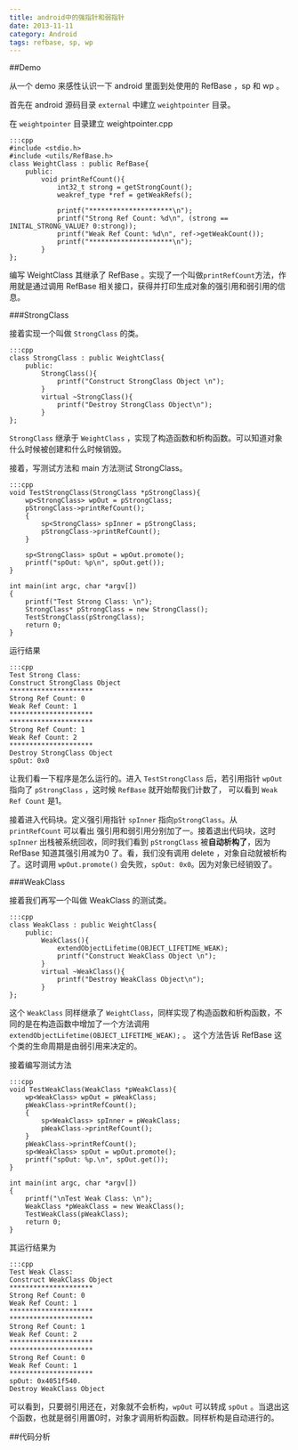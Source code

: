 ```yaml
---
title: android中的强指针和弱指针
date: 2013-11-11
category: Android
tags: refbase, sp, wp
---
```


##Demo

从一个 demo 来感性认识一下 android 里面到处使用的 RefBase ，sp 和 wp 。
<!-- excerpt -->

首先在 android 源码目录 `external` 中建立 `weightpointer` 目录。

在 `weightpointer` 目录建立 weightpointer.cpp

    :::cpp
    #include <stdio.h>
    #include <utils/RefBase.h>
    class WeightClass : public RefBase{
        public:
            void printRefCount(){
                int32_t strong = getStrongCount();
                weakref_type *ref = getWeakRefs();

                printf("*********************\n");
                printf("Strong Ref Count: %d\n", (strong == INITAL_STRONG_VALUE? 0:strong));
                printf("Weak Ref Count: %d\n", ref->getWeakCount());
                printf("*********************\n");
            }
    };

编写 WeightClass 其继承了 RefBase 。实现了一个叫做`printRefCount`方法，作用就是通过调用 RefBase 相关接口，获得并打印生成对象的强引用和弱引用的信息。

###StrongClass

接着实现一个叫做 `StrongClass` 的类。

    :::cpp
    class StrongClass : public WeightClass{
        public:
            StrongClass(){
                printf("Construct StrongClass Object \n");
            }
            virtual ~StrongClass(){
                printf("Destroy StrongClass Object\n");
            }
    };

`StrongClass` 继承于 `WeightClass` ，实现了构造函数和析构函数。可以知道对象什么时候被创建和什么时候销毁。

接着，写测试方法和 main 方法测试 StrongClass。

    :::cpp
    void TestStrongClass(StrongClass *pStrongClass){
        wp<StrongClass> wpOut = pStrongClass;
        pStrongClass->printRefCount();
        {
            sp<StrongClass> spInner = pStrongClass;
            pStrongClass->printRefCount();
        }

        sp<StrongClass> spOut = wpOut.promote();
        printf("spOut: %p\n", spOut.get());
    }

    int main(int argc, char *argv[])
    {
        printf("Test Strong Class: \n");
        StrongClass* pStrongClass = new StrongClass();
        TestStrongClass(pStrongClass);
        return 0;
    }

运行结果

    :::cpp
    Test Strong Class: 
    Construct StrongClass Object 
    *********************
    Strong Ref Count: 0
    Weak Ref Count: 1
    *********************
    *********************
    Strong Ref Count: 1
    Weak Ref Count: 2
    *********************
    Destroy StrongClass Object
    spOut: 0x0

让我们看一下程序是怎么运行的。进入 `TestStrongClass` 后，若引用指针 `wpOut` 指向了 `pStrongClass` ，这时候 `RefBase` 就开始帮我们计数了， 可以看到 `Weak Ref Count` 是1。

接着进入代码块。定义强引用指针 `spInner` 指向`pStrongClass`。从 `printRefCount` 可以看出 强引用和弱引用分别加了一。接着退出代码块，这时 `spInner` 出栈被系统回收，同时我们看到 `pStrongClass` 被**自动析构了**，因为 RefBase 知道其强引用减为0 了。看，我们没有调用 delete ，对象自动就被析构了。这时调用 `wpOut.promote()` 会失败，`spOut: 0x0`。因为对象已经销毁了。

###WeakClass

接着我们再写一个叫做 WeakClass 的测试类。

    :::cpp
    class WeakClass : public WeightClass{
        public:
            WeakClass(){
                extendObjectLifetime(OBJECT_LIFETIME_WEAK);
                printf("Construct WeakClass Object \n");
            }
            virtual ~WeakClass(){
                printf("Destroy WeakClass Object\n");
            }
    };

这个 `WeakClass` 同样继承了 `WeightClass`，同样实现了构造函数和析构函数，不同的是在构造函数中增加了一个方法调用 `extendObjectLifetime(OBJECT_LIFETIME_WEAK);` 。 这个方法告诉 RefBase 这个类的生命周期是由弱引用来决定的。

接着编写测试方法

    :::cpp
    void TestWeakClass(WeakClass *pWeakClass){
        wp<WeakClass> wpOut = pWeakClass;
        pWeakClass->printRefCount();
        {
            sp<WeakClass> spInner = pWeakClass;
            pWeakClass->printRefCount();
        }
        pWeakClass->printRefCount();
        sp<WeakClass> spOut = wpOut.promote();
        printf("spOut: %p.\n", spOut.get());
    }

    int main(int argc, char *argv[])
    {
        printf("\nTest Weak Class: \n");
        WeakClass *pWeakClass = new WeakClass();
        TestWeakClass(pWeakClass);
        return 0;
    }

其运行结果为

    :::cpp
    Test Weak Class: 
    Construct WeakClass Object 
    *********************
    Strong Ref Count: 0
    Weak Ref Count: 1
    *********************
    *********************
    Strong Ref Count: 1
    Weak Ref Count: 2
    *********************
    *********************
    Strong Ref Count: 0
    Weak Ref Count: 1
    *********************
    spOut: 0x4051f540.
    Destroy WeakClass Object

可以看到，只要弱引用还在，对象就不会析构，`wpOut` 可以转成 `spOut` 。当退出这个函数，也就是弱引用置0时，对象才调用析构函数。同样析构是自动进行的。

##代码分析








